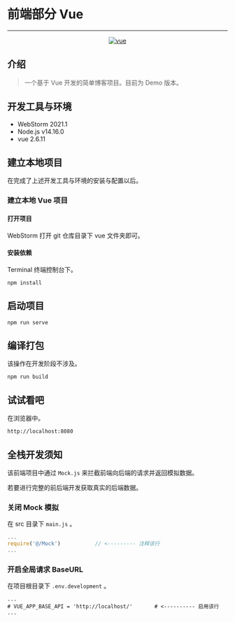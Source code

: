 # 前端部分 Vue

---

<p align="center">
</p>
<p align="center">
  <a href="https://github.com/vuejs/vue">
    <img src="https://img.shields.io/badge/vue-2.6.11-brightgreen.svg" alt="vue"/>
  </a>
</p>


## 介绍
>一个基于 Vue 开发的简单博客项目。目前为 Demo 版本。
## 开发工具与环境

- WebStorm 2021.1
- Node.js v14.16.0
- vue 2.6.11

## 建立本地项目

在完成了上述开发工具与环境的安装与配置以后。

### 建立本地 Vue 项目

#### 打开项目

WebStorm 打开 git 仓库目录下 vue 文件夹即可。

#### 安装依赖

Terminal 终端控制台下。

```
npm install
```

## 启动项目
```
npm run serve
```

## 编译打包

该操作在开发阶段不涉及。

```
npm run build
```

## 试试看吧

在浏览器中。

```
http://localhost:8080
```

## 全栈开发须知

该前端项目中通过 `Mock.js` 来拦截前端向后端的请求并返回模拟数据。

若要进行完整的前后端开发获取真实的后端数据。

### 关闭 Mock 模拟

在 src 目录下 `main.js` 。

```js
...
require('@/Mock')			// <--------- 注释该行
...
```

### 开启全局请求 BaseURL

在项目根目录下 `.env.development` 。

```
...
# VUE_APP_BASE_API = 'http://localhost/'       # <---------- 启用该行
...
```

